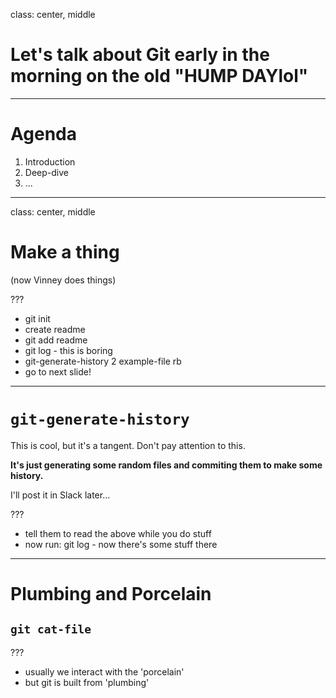 class: center, middle

# Let's talk about Git early in the morning on the old "HUMP DAYlol"

---

# Agenda

1. Introduction
2. Deep-dive
3. ...

---

class: center, middle

# Make a thing

(now Vinney does things)

???
- git init
- create readme
- git add readme
- git log - this is boring
- git-generate-history 2 example-file rb
- go to next slide!

---

# `git-generate-history`

This is cool, but it's a tangent. Don't pay attention to this.

**It's just generating some random files and commiting them to make some history.**

I'll post it in Slack later...

???
- tell them to read the above while you do stuff
- now run: git log - now there's some stuff there

---

# Plumbing and Porcelain

## `git cat-file`



???
- usually we interact with the 'porcelain'
- but git is built from 'plumbing'

